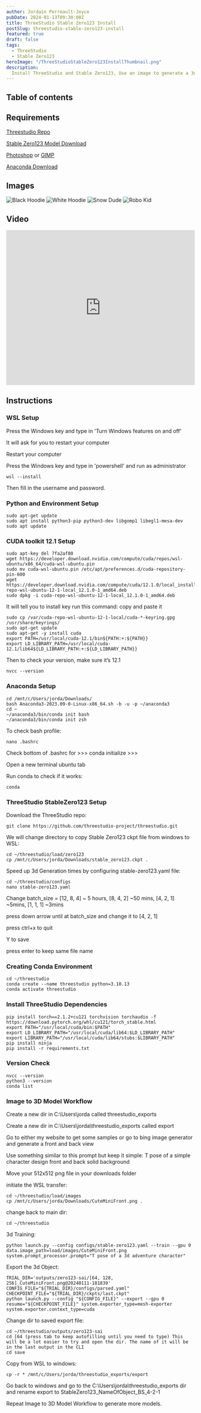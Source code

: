 ```yaml
---
author: Jordain Perreault-Joyce
pubDate: 2024-01-13T09:30:00Z
title: ThreeStudio Stable Zero123 Install
postSlug: threestudio-stable-zero123-install
featured: true
draft: false
tags:
  - ThreeStudio
  - Stable Zero123
heroImage: "/ThreeStudioStableZero123InstallThumbnail.png"
description:
  Install ThreeStudio and Stable Zero123, Use an image to generate a 3d model.
---
```

<!-- ## Table of contents -->
## Table of contents

## Requirements

[Threestudio Repo](https://github.com/threestudio-project/threestudio)

[Stable Zero123 Model Download](https://huggingface.co/stabilityai/stable-zero123/resolve/main/stable_zero123.ckpt?download=true)

[Photoshop](https://www.adobe.com/ca/products/photoshop.html)
or
[GIMP](https://www.gimp.org/)

[Anaconda Download](https://repo.anaconda.com/archive/Anaconda3-2023.09-0-Linux-x86_64.sh)

## Images

![Black Hoodie](https://cdn.discordapp.com/attachments/1154440279244423188/1195944237594836992/CuteMiniLogo.png?ex=65b5d4dd&is=65a35fdd&hm=a68c4ed480a9d2def73c12a5428c550f54a13209b2db464cdae05e739804bcb3&=&format=webp&width=512&height=512)
![White Hoodie](https://cdn.discordapp.com/attachments/1154440279244423188/1195944207462973542/WhiteHoodie2ReferenceW.png?ex=65b5d4d6&is=65a35fd6&hm=07d6818f81cdb6a705dd643cfd07f7e7413dcd595dc70e8d65696e334ef6edaa&=&format=webp&width=512&height=512)
![Snow Dude](https://cdn.discordapp.com/attachments/1154440279244423188/1195935973373116477/SnowMan.jpg?ex=65b5cd2b&is=65a3582b&hm=e100683f7043c147b148c2b14d1bfade60284fb46eeabca455e561ecabc8add9&=&format=webp&width=512&height=512)
![Robo Kid](https://cdn.discordapp.com/attachments/1154440279244423188/1195935911595233340/Robo.jpg?ex=65b5cd1c&is=65a3581c&hm=28b9ed1e66d420856e247e7999ec4667f56ecbacde3795c2592c411601f3f699&=&format=webp&width=512&height=512)


## Video

<iframe width="100%" height="414" src="https://www.youtube.com/embed/jaRr5W80N8E?si=G6soWi5mcBxpBSlj" title="YouTube video player" frameborder="0" allow="accelerometer; autoplay; clipboard-write; encrypted-media; gyroscope; picture-in-picture; web-share" allowfullscreen></iframe>

## Instructions

### WSL Setup

Press the Windows key and type in 'Turn Windows features on and off'

It will ask for you to restart your computer

Restart your computer

Press the Windows key and type in 'powershell' and run as administrator

```
wsl --install
```

Then fill in the username and password.

### Python and Environment Setup

```
sudo apt-get update
sudo apt install python3-pip python3-dev libgomp1 libegl1-mesa-dev
sudo apt update
```

### CUDA toolkit 12.1 Setup

```
sudo apt-key del 7fa2af80
wget https://developer.download.nvidia.com/compute/cuda/repos/wsl-ubuntu/x86_64/cuda-wsl-ubuntu.pin
sudo mv cuda-wsl-ubuntu.pin /etc/apt/preferences.d/cuda-repository-pin-600
wget https://developer.download.nvidia.com/compute/cuda/12.1.0/local_installers/cuda-repo-wsl-ubuntu-12-1-local_12.1.0-1_amd64.deb
sudo dpkg -i cuda-repo-wsl-ubuntu-12-1-local_12.1.0-1_amd64.deb
```
It will tell you to install key run this command: copy and paste it
```
sudo cp /var/cuda-repo-wsl-ubuntu-12-1-local/cuda-*-keyring.gpg /usr/share/keyrings/
sudo apt-get update
sudo apt-get -y install cuda
export PATH=/usr/local/cuda-12.1/bin${PATH:+:${PATH}}
export LD_LIBRARY_PATH=/usr/local/cuda-12.1/lib64${LD_LIBRARY_PATH:+:${LD_LIBRARY_PATH}}
```
Then to check your version, make sure it’s 12.1
```
nvcc --version 
```
### Anaconda Setup

```
cd /mnt/c/Users/jorda/Downloads/
bash Anaconda3-2023.09-0-Linux-x86_64.sh -b -u -p ~/anaconda3
cd ~
~/anaconda3/bin/conda init bash
~/anaconda3/bin/conda init zsh
```
To check bash profile:
```
nano .bashrc
```
Check bottom of .bashrc for >>> conda initialize >>>

Open a new terminal ubuntu tab

Run conda to check if it works:
```
conda
```

### ThreeStudio StableZero123 Setup

Download the ThreeStudio repo:
```
git clone https://github.com/threestudio-project/threestudio.git
```
We will change directory to copy Stable Zero123 ckpt file from windows to WSL:
```
cd ~/threestudio/load/zero123
cp /mnt/c/Users/jorda/Downloads/stable_zero123.ckpt .
```
Speed up 3d Generation times by configuring stable-zero123.yaml file:
```
cd ~/threestudio/configs
nano stable-zero123.yaml
```
Change batch_size = [12, 8, 4] ~ 5 hours, [8, 4, 2] ~50 mins, [4, 2, 1] ~5mins, [1, 1, 1] ~3mins

press down arrow until at batch_size and change it to [4, 2, 1]

press ctrl+x to quit

Y to save

press enter to keep same file name

### Creating Conda Environment
```
cd ~/threestudio
conda create --name threestudio python=3.10.13
conda activate threestudio 
```
### Install ThreeStudio Dependencies
```
pip install torch==2.1.2+cu121 torchvision torchaudio -f https://download.pytorch.org/whl/cu121/torch_stable.html
export PATH="/usr/local/cuda/bin:$PATH"
export LD_LIBRARY_PATH="/usr/local/cuda/lib64:$LD_LIBRARY_PATH"
export LIBRARY_PATH="/usr/local/cuda/lib64/stubs:$LIBRARY_PATH"
pip install ninja
pip install -r requirements.txt
```
### Version Check
```
nvcc --version
python3 --version
conda list
```

### Image to 3D Model Workflow

Create a new dir in C:\Users\jorda called threestudio_exports

Create a new dir in C:\Users\jorda\threestudio_exports called export

Go to either my website to get some samples or go to bing image generator and generate a front and back view

Use something similar to this prompt but keep it simple: T pose of a simple character design front and back solid background

Move your 512x512 png file in your downloads folder

initiate the WSL transfer:
```
cd ~/threestudio/load/images
cp /mnt/c/Users/jorda/Downloads/CuteMiniFront.png .
```

change back to main dir:
```
cd ~/threestudio
```

3d Training:
```
python launch.py --config configs/stable-zero123.yaml --train --gpu 0 data.image_path=load/images/CuteMiniFront.png system.prompt_processor.prompt="T pose of a 3d adventure character"
```

Export the 3d Object:
```
TRIAL_DIR='outputs/zero123-sai/[64, 128, 256]_CuteMiniFront.png@20240111-181839'
CONFIG_FILE="${TRIAL_DIR}/configs/parsed.yaml"
CHECKPOINT_FILE="${TRIAL_DIR}/ckpts/last.ckpt"
python launch.py --config "${CONFIG_FILE}" --export --gpu 0 resume="${CHECKPOINT_FILE}" system.exporter_type=mesh-exporter system.exporter.context_type=cuda
```

Change dir to saved export file:
```
cd ~/threestudio/outputs/zero123-sai
cd [64 (press tab to keep autofilling until you need to type) This will be a lot easier to try and open the dir. The name of it will be in the last output in the CLI
cd save
```

Copy from WSL to windows:
```
cp -r * /mnt/c/Users/jorda/threestudio_exports/export
```

Go back to windows and go to the C:\Users\jorda\threestudio_exports dir and rename export to StableZero123_NameOfObject_BS_4-2-1

Repeat Image to 3D Model Workflow to generate more models.